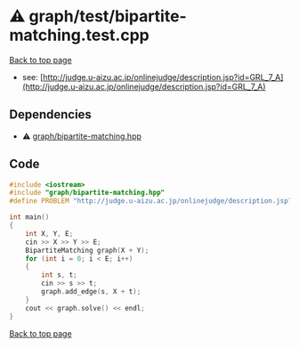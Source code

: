 <!-- mathjax config similar to math.stackexchange -->
<script type="text/javascript" async
  src="https://cdnjs.cloudflare.com/ajax/libs/mathjax/2.7.5/MathJax.js?config=TeX-MML-AM_CHTML">
</script>
<script type="text/x-mathjax-config">
  MathJax.Hub.Config({
    TeX: { equationNumbers: { autoNumber: "AMS" }},
    tex2jax: {
      inlineMath: [ ['$','$'] ],
      processEscapes: true
    },
    "HTML-CSS": { matchFontHeight: false },
    displayAlign: "left",
    displayIndent: "2em"
  });
</script>

<script type="text/javascript" src="https://cdnjs.cloudflare.com/ajax/libs/jquery/3.4.1/jquery.min.js"></script>
<script src="https://cdn.jsdelivr.net/npm/jquery-balloon-js@1.1.2/jquery.balloon.min.js" integrity="sha256-ZEYs9VrgAeNuPvs15E39OsyOJaIkXEEt10fzxJ20+2I=" crossorigin="anonymous"></script>
<script type="text/javascript" src="../../../assets/js/copy-button.js"></script>
<link rel="stylesheet" href="../../../assets/css/copy-button.css" />


# :warning: graph/test/bipartite-matching.test.cpp


[Back to top page](../../../index.html)

* see: [http://judge.u-aizu.ac.jp/onlinejudge/description.jsp?id=GRL_7_A](http://judge.u-aizu.ac.jp/onlinejudge/description.jsp?id=GRL_7_A)


## Dependencies
* :warning: [graph/bipartite-matching.hpp](../../../library/graph/bipartite-matching.hpp.html)


## Code
```cpp
#include <iostream>
#include "graph/bipartite-matching.hpp"
#define PROBLEM "http://judge.u-aizu.ac.jp/onlinejudge/description.jsp?id=GRL_7_A"

int main()
{
    int X, Y, E;
    cin >> X >> Y >> E;
    BipartiteMatching graph(X + Y);
    for (int i = 0; i < E; i++)
    {
        int s, t;
        cin >> s >> t;
        graph.add_edge(s, X + t);
    }
    cout << graph.solve() << endl;
}

```

[Back to top page](../../../index.html)

